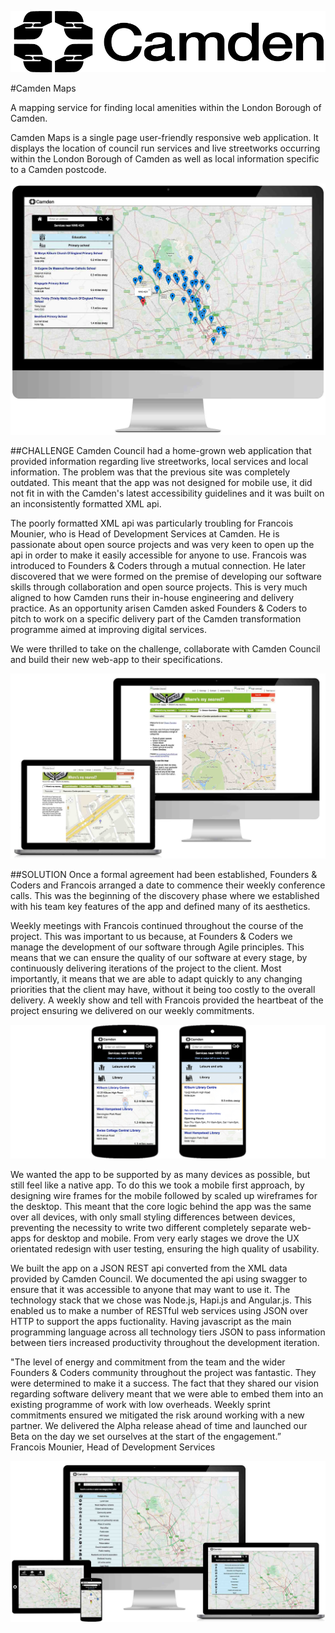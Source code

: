 <p class="center"><img src="../assets/camden-logo.png" class="cm-image cm-logo"></p>

#Camden Maps

A mapping service for finding local amenities within the London Borough of Camden.

Camden Maps is a single page user-friendly responsive web application. It displays the location of council run services and live streetworks occurring within the London Borough of Camden as well as local information specific to a Camden postcode.

<p class="center"><img src="../assets/monitor-primary.jpg" class="cm-image"></p>

##CHALLENGE
Camden Council had a home-grown web application that provided information regarding live streetworks, local services and local information. The problem was that the previous site was completely outdated. This meant that the app was not designed for mobile use, it did not fit in with the Camden's latest accessibility guidelines and it was built on an inconsistently formatted XML api.

The poorly formatted XML api was particularly troubling for Francois Mounier, who is Head of Development Services at Camden. He is passionate about open source projects and was very keen to open up the api in order to make it easily accessible for anyone to use. Francois was introduced to Founders & Coders through a mutual connection. He later discovered that we were formed on the premise of developing our software skills through collaboration and open source projects. This is very much aligned to how Camden runs their in-house engineering and delivery practice. As an opportunity arisen Camden asked Founders & Coders to pitch to work on a specific delivery part of the Camden transformation programme aimed at improving digital services.

We were thrilled to take on the challenge, collaborate with Camden Council and build their new web-app to their specifications.

<p class="center"><img src="../assets/latter.jpg" class="cm-image"></p>

##SOLUTION
Once a formal agreement had been established, Founders & Coders and Francois arranged a date to commence their weekly conference calls. This was the beginning of the discovery phase where we established with his team key features of the app and defined many of its aesthetics.

Weekly meetings with Francois continued throughout the course of the project. This was important to us because, at Founders & Coders we manage the development of our software through Agile principles. This means that we can ensure the quality of our software at every stage, by continuously delivering iterations of the project to the client. Most importantly, it means that we are able to adapt quickly to any changing priorities that the client may have, without it being too costly to the overall delivery. A weekly show and tell with Francois provided the heartbeat of the project ensuring we delivered on our weekly commitments.

<p class="center"><img src="../assets/mobile.png" class="cm-image"></p>

We wanted the app to be supported by as many devices as possible, but still feel like a native app. To do this we took a mobile first approach, by designing wire frames for the mobile followed by scaled up wireframes for the desktop. This meant that the core logic behind the app was the same over all devices, with only small styling differences between devices, preventing the necessity to write two different completely separate web-apps for desktop and mobile. From very early stages we drove the UX orientated redesign with user testing, ensuring the high quality of usability.

We built the app on a JSON REST api converted from the XML data provided by Camden Council. We documented the api using swagger to ensure that it was accessible to anyone that may want to use it. The technology stack that we chose was Node.js, Hapi.js and Angular.js. This enabled us to make a number of RESTful web services using JSON over HTTP to support the apps fuctionality. Having javascript as the main programming language across all technology tiers JSON to pass information between tiers increased productivity throughout the development iteration.

<div class="quote">
		 "The level of energy and commitment from the team and the wider Founders & Coders community throughout the project was fantastic. They were determined to make it a success. The fact that they shared our vision regarding software delivery meant that we were able to embed them into an existing programme of work with low overheads. Weekly sprint commitments ensured we mitigated the risk around working with a new partner. We delivered the Alpha release ahead of time and launched our Beta on the day we set ourselves at the start of the engagement.”
		 <div class="source">
			 Francois Mounier, Head of Development Services
		 </div>
</div>


<p class="center"><img src="../assets/new-site-full.jpg" class="cm-image"></p>
